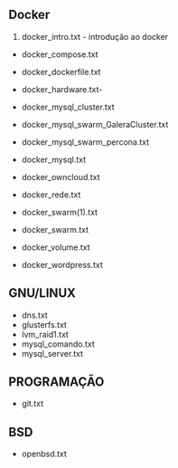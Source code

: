 ## Docker
1. docker_intro.txt - introdução ao docker
- docker_compose.txt
- docker_dockerfile.txt
- docker_hardware.txt- 

- docker_mysql_cluster.txt
- docker_mysql_swarm_GaleraCluster.txt
- docker_mysql_swarm_percona.txt
- docker_mysql.txt
- docker_owncloud.txt
- docker_rede.txt
- docker_swarm(1).txt
- docker_swarm.txt
- docker_volume.txt
- docker_wordpress.txt

## GNU/LINUX
- dns.txt
- glusterfs.txt
- lvm_raid1.txt
- mysql_comando.txt
- mysql_server.txt

## PROGRAMAÇÃO
- git.txt

## BSD
- openbsd.txt
